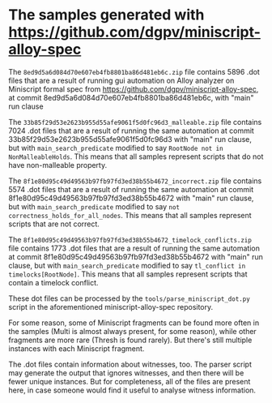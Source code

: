 # The samples generated with https://github.com/dgpv/miniscript-alloy-spec

The `8ed9d5a6d084d70e607eb4fb8801ba86d481eb6c.zip` file contains 5896
.dot files that are a result of running gui automation on Alloy analyzer
on Miniscript formal spec from https://github.com/dgpv/miniscript-alloy-spec,
at commit 8ed9d5a6d084d70e607eb4fb8801ba86d481eb6c, with "main" run clause

The `33b85f29d53e2623b955d55afe9061f5d0fc96d3_malleable.zip` file contains
7024 .dot files that are a result of running the same automation
at commit 33b85f29d53e2623b955d55afe9061f5d0fc96d3 with "main" run clause,
but with `main_search_predicate` modified to say `RootNode not in NonMalleableHolds`.
This means that all samples represent scripts that do not have non-malleable
property.

The `8f1e80d95c49d49563b97fb97fd3ed38b55b4672_incorrect.zip` file contains
5574 .dot files that are a result of running the same automation
at commit 8f1e80d95c49d49563b97fb97fd3ed38b55b4672 with "main" run clause,
but with `main_search_predicate` modified to say `not correctness_holds_for_all_nodes`.
This means that all samples represent scripts that are not correct.

The `8f1e80d95c49d49563b97fb97fd3ed38b55b4672_timelock_conflicts.zip` file contains
1773 .dot files that are a result of running the same automation
at commit 8f1e80d95c49d49563b97fb97fd3ed38b55b4672 with "main" run clause,
but with `main_search_predicate` modified to say `tl_conflict in timelocks[RootNode]`.
This means that all samples represent scripts that contain a timelock conflict.

These dot files can be processed by the `tools/parse_miniscript_dot.py`
script in the aforementioned miniscript-alloy-spec repository.

For some reason, some of Miniscript fragments can be found more often
in the samples (Multi is almost always present, for some reason), while
other fragments are more rare (Thresh is found rarely). But there's still
multiple instances with each Miniscript fragment.

The .dot files contain information about witnesses, too. The parser script
may generate the output that ignores witnesses, and then there will be fewer
unique instances. But for completeness, all of the files are present here,
in case someone would find it useful to analyse witness information.
